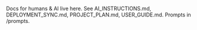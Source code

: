 Docs for humans & AI live here. See AI_INSTRUCTIONS.md, DEPLOYMENT_SYNC.md, PROJECT_PLAN.md, USER_GUIDE.md. Prompts in /prompts.

